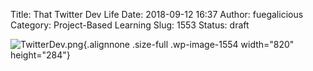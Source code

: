 Title: That Twitter Dev Life
Date: 2018-09-12 16:37
Author: fuegalicious
Category: Project-Based Learning
Slug: 1553
Status: draft

![TwitterDev.png](https://utterbergdatadev.files.wordpress.com/2018/09/twitterdev.png){.alignnone
.size-full .wp-image-1554 width="820" height="284"}
